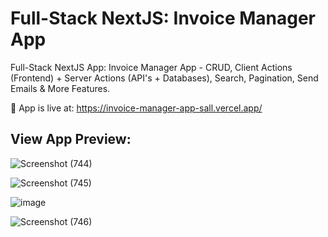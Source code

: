 # Full-Stack NextJS: Invoice Manager App

Full-Stack NextJS App: Invoice Manager App - CRUD, Client Actions (Frontend) + Server Actions (API's + Databases), Search, Pagination, Send Emails & More Features.

🚀 App is live at: https://invoice-manager-app-sall.vercel.app/

## View App Preview:

![Screenshot (744)](https://github.com/user-attachments/assets/e3753423-1e92-4aee-a174-3eb0b2e165e7)

![Screenshot (745)](https://github.com/user-attachments/assets/cece5e1f-f323-4f77-b7df-ecb0d2f40c3f)

![image](https://github.com/user-attachments/assets/b9a20232-2c0c-4873-af52-dfdc056a2f31)

![Screenshot (746)](https://github.com/user-attachments/assets/8fb31354-6dc4-4d8a-8cd0-14ea8c64bfb1)
